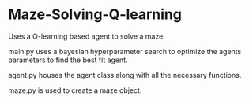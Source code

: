 # Maze-Solving-Q-learning
Uses a Q-learning based agent to solve a maze. 

main.py uses a bayesian hyperparameter search to optimize the agents parameters to find the best fit agent. 

agent.py houses the agent class along with all the necessary functions. 

maze.py is used to create a maze object.
